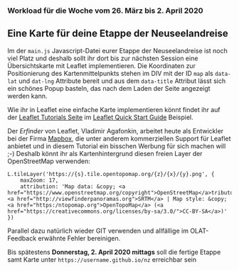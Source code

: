 ### Workload für die Woche vom 26. März bis 2. April 2020

## Eine Karte für deine Etappe der Neuseelandreise

Im der `main.js` Javascript-Datei eurer Etappe der Neuseelandreise ist noch viel Platz und deshalb sollt ihr dort bis zur nächsten Session eine Übersichtskarte mit Leaflet implementieren. Die Koordinaten zur Positionierung des Kartenmittelpunkts stehen im DIV mit der ID `map` als `data-lat` und `dat-lng` Attribute bereit und aus dem `data-title` Attribut lässt sich ein schönes Popup basteln, das nach dem Laden der Seite angezeigt werden kann.

Wie ihr in Leaflet eine einfache Karte implementieren könnt findet ihr auf der [Leaflet Tutorials Seite](https://leafletjs.com/examples.html) im [Leaflet Quick Start Guide](https://leafletjs.com/examples/quick-start/) Beispiel.

Der *Erfinder* von Leaflet, Vladimir Agafonkin, arbeitet heute als Entwickler bei der Firma [Mapbox](https://www.mapbox.com/), die unter anderem kommerziellen Support für Leaflet anbietet und in diesem Tutorial ein bisschen Werbung für sich machen will ;-) Deshalb könnt ihr als Kartenhintergrund diesen freien Layer der OpenStreetMap verwenden:

```
L.tileLayer('https://{s}.tile.opentopomap.org/{z}/{x}/{y}.png', {
    maxZoom: 17,
    attribution: 'Map data: &copy; <a href="https://www.openstreetmap.org/copyright">OpenStreetMap</a>tributors, <a href="http://viewfinderpanoramas.org">SRTM</a> | Map style: &copy; <a href="https:/ntopomap.org">OpenTopoMap</a> (<a href="https://creativecommons.org/licenses/by-sa/3.0/">CC-BY-SA</a>)'
})
```

Parallel dazu natürlich wieder GIT verwenden und allfällige im OLAT-Feedback erwähnte Fehler bereinigen.

Bis spätestens **Donnerstag, 2. April 2020 mittags** soll die fertige Etappe samt Karte unter `https://username.github.io/nz` erreichbar sein
